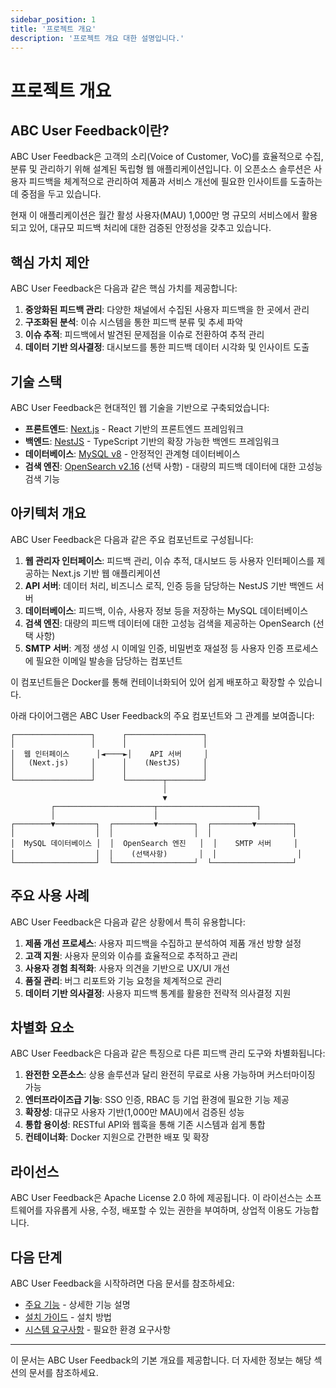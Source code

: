 ```yaml
---
sidebar_position: 1
title: '프로젝트 개요'
description: '프로젝트 개요 대한 설명입니다.'
---
```


# 프로젝트 개요

## ABC User Feedback이란?

ABC User Feedback은 고객의 소리(Voice of Customer, VoC)를 효율적으로 수집, 분류 및 관리하기 위해 설계된 독립형 웹 애플리케이션입니다. 이 오픈소스 솔루션은 사용자 피드백을 체계적으로 관리하여 제품과 서비스 개선에 필요한 인사이트를 도출하는 데 중점을 두고 있습니다.

현재 이 애플리케이션은 월간 활성 사용자(MAU) 1,000만 명 규모의 서비스에서 활용되고 있어, 대규모 피드백 처리에 대한 검증된 안정성을 갖추고 있습니다.

## 핵심 가치 제안

ABC User Feedback은 다음과 같은 핵심 가치를 제공합니다:

1. **중앙화된 피드백 관리**: 다양한 채널에서 수집된 사용자 피드백을 한 곳에서 관리
2. **구조화된 분석**: 이슈 시스템을 통한 피드백 분류 및 추세 파악
3. **이슈 추적**: 피드백에서 발견된 문제점을 이슈로 전환하여 추적 관리
4. **데이터 기반 의사결정**: 대시보드를 통한 피드백 데이터 시각화 및 인사이트 도출

## 기술 스택

ABC User Feedback은 현대적인 웹 기술을 기반으로 구축되었습니다:

- **프론트엔드**: [Next.js](https://nextjs.org/) - React 기반의 프론트엔드 프레임워크
- **백엔드**: [NestJS](https://nestjs.com/) - TypeScript 기반의 확장 가능한 백엔드 프레임워크
- **데이터베이스**: [MySQL v8](https://www.mysql.com/) - 안정적인 관계형 데이터베이스
- **검색 엔진**: [OpenSearch v2.16](https://opensearch.org/) (선택 사항) - 대량의 피드백 데이터에 대한 고성능 검색 기능

## 아키텍처 개요

ABC User Feedback은 다음과 같은 주요 컴포넌트로 구성됩니다:

1. **웹 관리자 인터페이스**: 피드백 관리, 이슈 추적, 대시보드 등 사용자 인터페이스를 제공하는 Next.js 기반 웹 애플리케이션
2. **API 서버**: 데이터 처리, 비즈니스 로직, 인증 등을 담당하는 NestJS 기반 백엔드 서버
3. **데이터베이스**: 피드백, 이슈, 사용자 정보 등을 저장하는 MySQL 데이터베이스
4. **검색 엔진**: 대량의 피드백 데이터에 대한 고성능 검색을 제공하는 OpenSearch (선택 사항)
5. **SMTP 서버**: 계정 생성 시 이메일 인증, 비밀번호 재설정 등 사용자 인증 프로세스에 필요한 이메일 발송을 담당하는 컴포넌트

이 컴포넌트들은 Docker를 통해 컨테이너화되어 있어 쉽게 배포하고 확장할 수 있습니다.

아래 다이어그램은 ABC User Feedback의 주요 컴포넌트와 그 관계를 보여줍니다:

```
┌─────────────────┐      ┌─────────────────┐
│                 │      │                 │
│  웹 인터페이스      │◄────►│    API 서버     │
│   (Next.js)     │      │    (NestJS)     │
│                 │      │                 │
└─────────────────┘      └────────┬────────┘
                                  │
                                  ▼
         ┌──────────────────────┬──────────────────────┐
         │                      │                      │
┌────────▼─────────┐  ┌─────────▼────────┐  ┌─────────▼────────┐
│                  │  │                  │  │                  │
│  MySQL 데이터베이스 │  │  OpenSearch 엔진   │  │    SMTP 서버     │
│                  │  │    (선택사항)       │  │                  │
└──────────────────┘  └──────────────────┘  └──────────────────┘
```

## 주요 사용 사례

ABC User Feedback은 다음과 같은 상황에서 특히 유용합니다:

1. **제품 개선 프로세스**: 사용자 피드백을 수집하고 분석하여 제품 개선 방향 설정
2. **고객 지원**: 사용자 문의와 이슈를 효율적으로 추적하고 관리
3. **사용자 경험 최적화**: 사용자 의견을 기반으로 UX/UI 개선
4. **품질 관리**: 버그 리포트와 기능 요청을 체계적으로 관리
5. **데이터 기반 의사결정**: 사용자 피드백 통계를 활용한 전략적 의사결정 지원

## 차별화 요소

ABC User Feedback은 다음과 같은 특징으로 다른 피드백 관리 도구와 차별화됩니다:

1. **완전한 오픈소스**: 상용 솔루션과 달리 완전히 무료로 사용 가능하며 커스터마이징 가능
2. **엔터프라이즈급 기능**: SSO 인증, RBAC 등 기업 환경에 필요한 기능 제공
3. **확장성**: 대규모 사용자 기반(1,000만 MAU)에서 검증된 성능
4. **통합 용이성**: RESTful API와 웹훅을 통해 기존 시스템과 쉽게 통합
5. **컨테이너화**: Docker 지원으로 간편한 배포 및 확장

## 라이선스

ABC User Feedback은 Apache License 2.0 하에 제공됩니다. 이 라이선스는 소프트웨어를 자유롭게 사용, 수정, 배포할 수 있는 권한을 부여하며, 상업적 이용도 가능합니다.

## 다음 단계

ABC User Feedback을 시작하려면 다음 문서를 참조하세요:

- [주요 기능](./02-key-features.md) - 상세한 기능 설명
- [설치 가이드](/docs/category/설치-가이드) - 설치 방법
- [시스템 요구사항](../02-getting-started/01-system-requirements.md) - 필요한 환경 요구사항

---

이 문서는 ABC User Feedback의 기본 개요를 제공합니다. 더 자세한 정보는 해당 섹션의 문서를 참조하세요.
